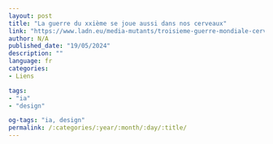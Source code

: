 ```yaml
---
layout: post
title: "La guerre du xxième se joue aussi dans nos cerveaux"
link: "https://www.ladn.eu/media-mutants/troisieme-guerre-mondiale-cerveaux"
author: N/A
published_date: "19/05/2024"
description: ""
language: fr
categories:
- Liens

tags:
- "ia"
- "design"

og-tags: "ia, design"
permalink: /:categories/:year/:month/:day/:title/
---
```

